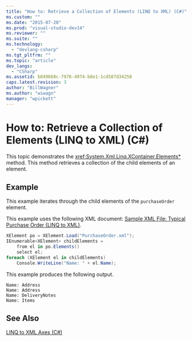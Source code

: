 ```yaml
---
title: "How to: Retrieve a Collection of Elements (LINQ to XML) (C#)"
ms.custom: ""
ms.date: "2015-07-20"
ms.prod: "visual-studio-dev14"
ms.reviewer: ""
ms.suite: ""
ms.technology: 
  - "devlang-csharp"
ms.tgt_pltfrm: ""
ms.topic: "article"
dev_langs: 
  - "CSharp"
ms.assetid: b849668c-7976-4974-b8e1-1cd587d34258
caps.latest.revision: 3
author: "BillWagner"
ms.author: "wiwagn"
manager: "wpickett"
---
```

# How to: Retrieve a Collection of Elements (LINQ to XML) (C#)
This topic demonstrates the <xref:System.Xml.Linq.XContainer.Elements*> method. This method retrieves a collection of the child elements of an element.  
  
## Example  
 This example iterates through the child elements of the `purchaseOrder` element.  
  
 This example uses the following XML document: [Sample XML File: Typical Purchase Order (LINQ to XML)](../../../../csharp/programming-guide/concepts/linq/sample-xml-file-typical-purchase-order-linq-to-xml-1.md).  
  
```c#  
XElement po = XElement.Load("PurchaseOrder.xml");  
IEnumerable<XElement> childElements =  
    from el in po.Elements()  
    select el;  
foreach (XElement el in childElements)  
    Console.WriteLine("Name: " + el.Name);  
```  
  
 This example produces the following output.  
  
```  
Name: Address  
Name: Address  
Name: DeliveryNotes  
Name: Items  
```  
  
## See Also  
 [LINQ to XML Axes (C#)](../../../../csharp/programming-guide/concepts/linq/linq-to-xml-axes.md)